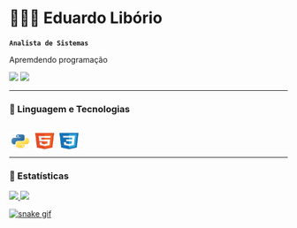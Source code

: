 # 👨🏻‍💻 Eduardo Libório 

**`Analista de Sistemas`**

Apremdendo programação

<div>
  <a href="eduardosolenomorizliborio@gmail.com"><img src="https://img.shields.io/badge/Gmail-D14836?style=for-the-badge&logo=gmail&logoColor=white" target="_blank"></a>
  <a href="https://instagram.com/eduardoliboriox" target="_blank"><img src="https://img.shields.io/badge/-Instagram-%23E4405F?style=for-the-badge&logo=instagram&logoColor=white" target="_blank"></a>
  
</div>

---

### 🤖 Linguagem e Tecnologias

<div style="display: inline_block"><br>
  <img align="center" alt="Edu-Python" height="30" width="40" src="https://raw.githubusercontent.com/devicons/devicon/master/icons/python/python-original.svg">
  <img align="center" alt="Edu-Html" height="30" width="40" src="https://raw.githubusercontent.com/devicons/devicon/master/icons/html5/html5-original.svg">
  <img align="center" alt="Edu-Html" height="30" width="40" src="https://raw.githubusercontent.com/devicons/devicon/master/icons/css3/css3-original.svg">
</div>

---

### 🤖 Estatísticas

<div>
  <a href="https://github.com/eduardoliboriox">
  <img height="180em" src="https://github-readme-stats.vercel.app/api?username=eduardoliboriox&show_icons=true&theme=dracula&include_all_commits=true&count_private=true"/>
  <img height="180em" src="https://github-readme-stats.vercel.app/api/top-langs/?username=eduardoliboriox&layout=compact&langs_count=16&theme=dracula"/>
</div>


![snake gif](https://github.com/eduardoliboriox/eduardoliboriox/blob/output/github-contribution-grid-snake.gif)

